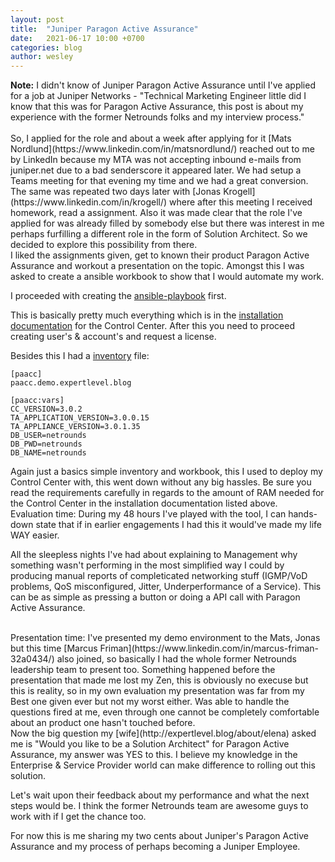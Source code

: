 ```yaml
---
layout: post
title:  "Juniper Paragon Active Assurance"
date:   2021-06-17 10:00 +0700
categories: blog
author: wesley
---
```


<div markdown="span" class="alert alert-info" role="alert"><i class="fa fa-info-circle"></i> <b>Note:</b> I didn't know of Juniper Paragon Active Assurance until I've applied for a job at Juniper Networks - "Technical Marketing Engineer little did I know that this was for Paragon Active Assurance, this post is about my experience with the former Netrounds folks and my interview process."</div>
<br>
So, I applied for the role and about a week after applying for it [Mats Nordlund](https://www.linkedin.com/in/matsnordlund/) reached out to me by LinkedIn because my MTA was not accepting inbound e-mails from juniper.net due to a bad senderscore it appeared later. We had setup a Teams meeting for that evening my time and we had a great conversion. The same was repeated two days later with [Jonas Krogell](https://www.linkedin.com/in/krogell/) where after this meeting I received homework, read a assignment. Also it was made clear that the role I've applied for was already filled by somebody else but there was interest in me perhaps furfilling a different role in the form of Solution Architect. So we decided to explore this possibility from there.
<br>
I liked the assignments given, get to known their product Paragon Active Assurance and workout a presentation on the topic. Amongst this I was asked to create a ansible workbook to show that I would automate my work.

I proceeded with creating the [ansible-playbook](https://github.com/ExpertLevel/automation-examples/blob/main/ansible/Juniper/Paragon/Active-Assurance/install-paacc-ansible.yml) first.

This is basically pretty much everything which is in the [installation documentation](https://www.juniper.net/documentation/us/en/software/active-assurance3.0.0/paa-install/index.html) for the Control Center. After this you need to proceed creating user's & account's and request a license.

Besides this I had a [inventory](https://github.com/ExpertLevel/automation-examples/blob/main/ansible/Juniper/Paragon/Active-Assurance/hosts) file:
```
[paacc]
paacc.demo.expertlevel.blog

[paacc:vars]
CC_VERSION=3.0.2
TA_APPLICATION_VERSION=3.0.0.15
TA_APPLIANCE_VERSION=3.0.1.35
DB_USER=netrounds
DB_PWD=netrounds
DB_NAME=netrounds
```
Again just a basics simple inventory and workbook, this I used to deploy my Control Center with, this went down without any big hassles. Be sure you read the requirements carefully in regards to the amount of RAM needed for the Control Center in the installation documentation listed above.
<br>
Evaluation time:
During my 48 hours I've played with the tool, I can hands-down state that if in earlier engagements I had this it would've made my life WAY easier.

All the sleepless nights I've had about explaining to Management why something wasn't performing in the most simplified way I could by producing manual reports of completicated networking stuff (IGMP/VoD problems, QoS misconfigured, Jitter, Underperformance of a Service). This can be as simple as pressing a button or doing a API call with Paragon Active Assurance.

<br>
Presentation time:
I've presented my demo environment to the Mats, Jonas but this time [Marcus Friman](https://www.linkedin.com/in/marcus-friman-32a0434/) also joined, so basically I had the whole former Netrounds leadership team to present too. Something happened before the presentation that made me lost my Zen, this is obviously no execuse but this is reality, so in my own evaluation my presentation was far from my Best one given ever but not my worst either.
Was able to handle the questions fired at me, even through one cannot be completely comfortable about an product one hasn't touched before.
<br>
Now the big question my [wife](http://expertlevel.blog/about/elena) asked me is "Would you like to be a Solution Architect" for Paragon Active Assurance, my answer was YES to this. I believe my knowledge in the Enterprise & Service Provider world can make difference to rolling out this solution. 

Let's wait upon their feedback about my performance and what the next steps would be. I think the former Netrounds team are awesome guys to work with if I get the chance too.

For now this is me sharing my two cents about Juniper's Paragon Active Assurance and my process of perhaps becoming a Juniper Employee.
